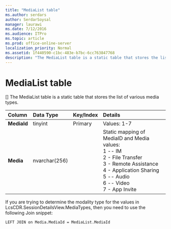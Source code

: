 ```yaml
---
title: "MediaList table"
ms.author: serdars
author: SerdarSoysal
manager: laurawi
ms.date: 7/12/2016
ms.audience: ITPro
ms.topic: article
ms.prod: office-online-server
localization_priority: Normal
ms.assetid: 1f440590-c1bc-483e-b7bc-6cc763847768
description: "The MediaList table is a static table that stores the list of various media types."
---
```


# MediaList table
[]
The MediaList table is a static table that stores the list of various media types.
  
|**Column**|**Data Type**|**Key/Index**|**Details**|
|:-----|:-----|:-----|:-----|
|**MediaId** <br/> |tinyint  <br/> |Primary  <br/> |Values: 1-7  <br/> |
|**Media** <br/> |nvarchar(256)  <br/> || Static mapping of MediaID and Media values: <br/>  1 -- IM <br/>  2 - File Transfer <br/>  3 - Remote Assistance <br/>  4 - Application Sharing <br/>  5 -- Audio <br/>  6 -- Video <br/>  7 - App Invite <br/> |
   
If you are trying to determine the modality type for the values in LcsCDR.SessionDetailsView.MediaTypes, then you need to use the following Join snippet: 
  
```
LEFT JOIN on Media.MediaId = MediaList.MediaId
```


